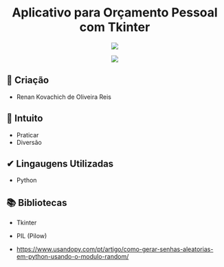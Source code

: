 <h1 align="center"> Aplicativo para Orçamento Pessoal com Tkinter </h1>

<p align="center">
  <img src="https://img.shields.io/static/v1?label=STATUS&message=%20FINALIZADO&color=GREEN&style=for-the-badge">
 </p>

<p align="center">
  <img src="https://img.shields.io/github/stars/renankovachich?style=social">
 </p>

## 📱 Criação

- Renan Kovachich de Oliveira Reis

## 🤠 Intuito

- Praticar
- Diversão

## ✔ Lingaugens Utilizadas

- Python

## 📚 Bibliotecas

- Tkinter
- PIL (Pilow)

- https://www.usandopy.com/pt/artigo/como-gerar-senhas-aleatorias-em-python-usando-o-modulo-random/
